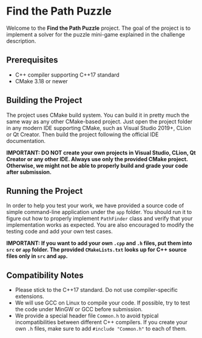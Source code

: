 # Find the Path Puzzle

Welcome to the **Find the Path Puzzle** project. The goal of the project is to implement a solver for the puzzle mini-game explained in the challenge description.

## Prerequisites

* C++ compiler supporting C++17 standard
* CMake 3.18 or newer

## Building the Project

The project uses CMake build system. You can build it in pretty much the same way as any other CMake-based project. Just open the project folder in any modern IDE supporting CMake, such as Visual Studio 2019+, CLion or Qt Creator. Then build the project following the official IDE documentation.

**IMPORTANT: DO NOT create your own projects in Visual Studio, CLion, Qt Creator or any other IDE. Always use only the provided CMake project. Otherwise, we might not be able to properly build and grade your code after submission.**

## Running the Project

In order to help you test your work, we have provided a source code of simple command-line application under the `app` folder. You should run it to figure out how to properly implement `PathFinder` class and verify that your implementation works as expected. You are also encouraged to modify the testing code and add your own test cases.

**IMPORTANT: If you want to add your own `.cpp` and `.h` files, put them into `src` or `app` folder. The provided `CMakeLists.txt` looks up for C++ source files only in `src` and `app`.**

## Compatibility Notes

* Please stick to the C++17 standard. Do not use compiler-specific extensions.
* We will use GCC on Linux to compile your code. If possible, try to test the code under MinGW or GCC before submission.
* We provide a special header file `Common.h` to avoid typical incompatibilities between different C++ compilers. If you create your own `.h` files, make sure to add `#include "Common.h"` to each of them.
